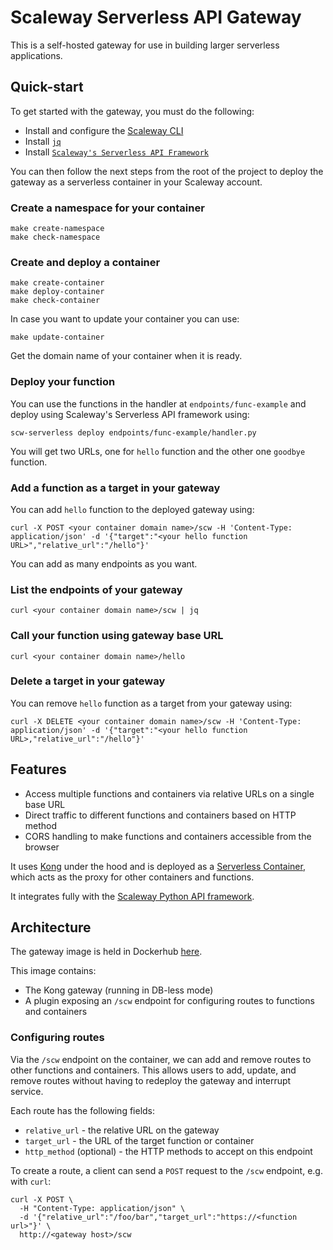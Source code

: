 # Scaleway Serverless API Gateway

This is a self-hosted gateway for use in building larger serverless applications.

## Quick-start

To get started with the gateway, you must do the following:

- Install and configure the [Scaleway CLI](https://github.com/scaleway/scaleway-cli)
- Install [`jq`](https://stedolan.github.io/jq/download/)
- Install [`Scaleway's Serverless API Framework`](https://github.com/scaleway/serverless-api-project)


You can then follow the next steps from the root of the project to deploy the gateway as a serverless container in your Scaleway account.

### Create a namespace for your container 

```
make create-namespace
make check-namespace
```

### Create and deploy a container
```
make create-container
make deploy-container
make check-container
```

In case you want to update your container you can use:
```
make update-container
```

Get the domain name of your container when it is ready.

### Deploy your function
You can use the functions in the handler at `endpoints/func-example` and deploy using Scaleway's Serverless API framework using:
```
scw-serverless deploy endpoints/func-example/handler.py
```

You will get two URLs, one for `hello` function and the other one `goodbye` function.


### Add a function as a target in your gateway
You can add `hello` function to the deployed gateway using:
```
curl -X POST <your container domain name>/scw -H 'Content-Type: application/json' -d '{"target":"<your hello function URL>","relative_url":"/hello"}'
```
You can add as many endpoints as you want.

### List the endpoints of your gateway
```
curl <your container domain name>/scw | jq
```

### Call your function using gateway base URL
```
curl <your container domain name>/hello
```

### Delete a target in your gateway
You can remove `hello` function as a target from your gateway using:
```
curl -X DELETE <your container domain name>/scw -H 'Content-Type: application/json' -d '{"target":"<your hello function URL>,"relative_url":"/hello"}'
```

## Features

- Access multiple functions and containers via relative URLs on a single base URL
- Direct traffic to different functions and containers based on HTTP method
- CORS handling to make functions and containers accessible from the browser

It uses [Kong](https://konghq.com/) under the hood and is deployed as a [Serverless Container](https://www.scaleway.com/en/serverless-containers/), which acts as the proxy for other containers and functions.

It integrates fully with the [Scaleway Python API framework](https://github.com/scaleway/serverless-api-project).

## Architecture

The gateway image is held in Dockerhub [here](https://hub.docker.com/r/shillakerscw/scw-sls-gw).

This image contains:

- The Kong gateway (running in DB-less mode)
- A plugin exposing an `/scw` endpoint for configuring routes to functions and containers

### Configuring routes

Via the `/scw` endpoint on the container, we can add and remove routes to other functions and containers. This allows users to add, update, and remove routes without having to redeploy the gateway and interrupt service.

Each route has the following fields:

- `relative_url` - the relative URL on the gateway
- `target_url` - the URL of the target function or container
- `http_method` (optional) - the HTTP methods to accept on this endpoint

To create a route, a client can send a `POST` request to the `/scw` endpoint, e.g. with `curl`:

```
curl -X POST \
  -H "Content-Type: application/json" \
  -d '{"relative_url":"/foo/bar","target_url":"https://<function url>"}' \
  http://<gateway host>/scw
```

